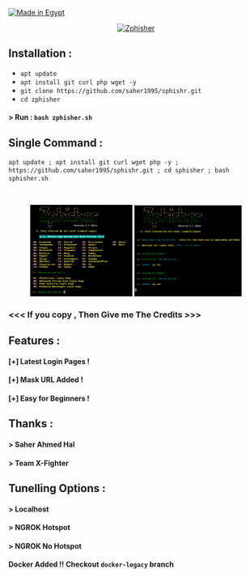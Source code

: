 <p align="left">
<a href="#"><img title="Made in Egypt" 
</p>
<p align="center">
<a href="#"><img title="Zphisher" src="https://i.ibb.co/QcrhzSv/zphisher.png"></a>
</p>


## Installation :

* `apt update`
* `apt install git curl php wget -y`
* `git clone https://github.com/saher1995/sphishr.git`
* `cd zphisher`
#### > Run : `bash zphisher.sh`

## Single Command :
```
apt update ; apt install git curl wget php -y ; https://github.com/saher1995/sphishr.git ; cd sphisher ; bash sphisher.sh
```
<br>
<p align="center">
<img width="40%" src="https://raw.githubusercontent.com/htr-tech/release-download/master/images/zphisher1.png"/>
<img width="42%" src="https://raw.githubusercontent.com/htr-tech/release-download/master/images/zphisher02.png"/>
</p>

### <<< If you copy , Then Give me The Credits >>>

## Features :
#### [+] Latest Login Pages !
#### [+] Mask URL Added !
#### [+] Easy for Beginners !

## Thanks :
#### > Saher Ahmed Hal
#### > Team X-Fighter

## Tunelling Options :
#### > Localhost
#### > NGROK Hotspot
#### > NGROK No Hotspot




#### Docker Added !!  Checkout `docker-legacy` branch
